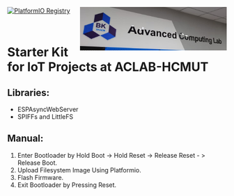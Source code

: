 ﻿
<a href="https://github.com/ACLAB-HCMUT"><img src="https://raw.githubusercontent.com/ACLAB-HCMUT/Common/main/Assets/ACLAB_IMG_1.png" alt="ACLAB logo" title="ACLAB" align="right" height="100" /></a>

[![PlatformIO Registry](https://badges.registry.platformio.org/packages/luos/library/luos_engine.svg)](https://registry.platformio.org/libraries/luos/luos_engine)

<br>

# Starter Kit for IoT Projects at ACLAB-HCMUT

## Libraries:
- ESPAsyncWebServer
- SPIFFs and LittleFS

## Manual:
1. Enter Bootloader by Hold Boot -> Hold Reset -> Release Reset - > Release Boot.
2. Upload Filesystem Image Using Platformio.
3. Flash Firmware.
4. Exit Bootloader by Pressing Reset.
